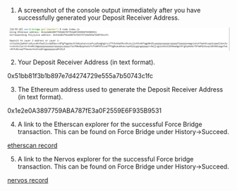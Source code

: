 1. A screenshot of the console output immediately after you have successfully generated your Deposit Receiver Address.

![address_generated](address_generated.png)

2. Your Deposit Receiver Address (in text format).

0x51bb81f3b1b897e7d4274729e555a7b50743c1fc

3. The Ethereum address used to generate the Deposit Receiver Address (in text format).

0x1e2e0A3897759ABA787fE3a0F2559E6F935B9531

4. A link to the Etherscan explorer for the successful Force Bridge transaction. This can be found on Force Bridge under History→Succeed.

[etherscan record](https://rinkeby.etherscan.io/tx/0x87ae85926a5ad649798e5637e8c564e479f08469414bf06cb11afaf108700494)

5. A link to the Nervos explorer for the successful Force bridge transaction. This can be found on Force Bridge under History→Succeed.

[nervos record](https://explorer.nervos.org/aggron/transaction/0xebdf13b4badaf6e7704f6f4060b5da23409feaafbda23e78d8568df42b06de92)
